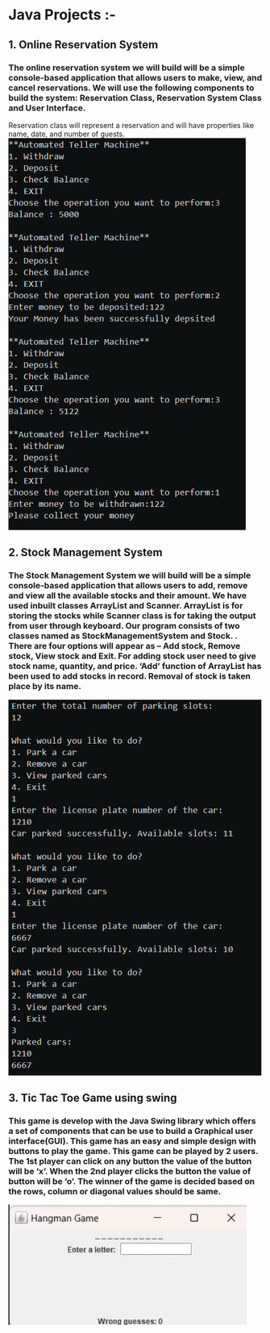 # Java Projects :- 

## 1. Online Reservation System
### The online reservation system we will build will be a simple console-based application that allows users to make, view, and cancel reservations. We will use the following components to build the system: Reservation Class, Reservation System Class and User Interface. 
Reservation class will represent a reservation and will have properties like name, date, and number of guests.
![](https://github.com/v-Star55/Java_Projects/blob/main/atm%20Demo.png)

## 2. Stock Management System
### The Stock Management System we will build will be a simple console-based application that allows users to add, remove and view all the available stocks and their amount. We have used inbuilt classes ArrayList and Scanner. ArrayList is for storing the stocks while Scanner class is for taking the output from user through keyboard. Our program consists of two classes named as StockManagementSystem and Stock. . There are four options will appear as – Add stock, Remove stock, View stock and Exit. For adding stock user need to give stock name, quantity, and price. ‘Add’ function of ArrayList has been used to add stocks in record. Removal of stock is taken place by its name. 
![](https://github.com/v-Star55/Java_Projects/blob/main/parking%20system.png)

## 3. Tic Tac Toe Game using swing
### This game is develop with the Java Swing library which offers a set of components that can be use to build a Graphical user interface(GUI). This game has an easy and simple design with buttons to play the game. This game can be played by 2 users. The 1st player can click on any button the value of the button will be ‘x’.  When the 2nd player clicks the button the value of button will be ‘o’.  The winner of the game is decided based on the rows, column or diagonal values should be same.
![](https://github.com/v-Star55/Java_Projects/blob/main/hangman.png)

